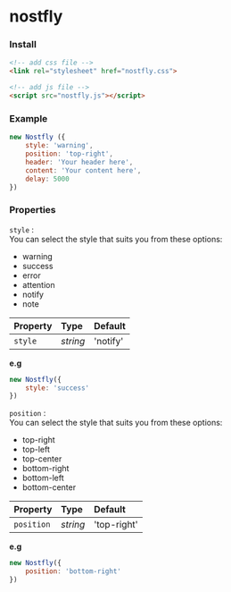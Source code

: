 # nostfly

### Install
```html
<!-- add css file -->
<link rel="stylesheet" href="nostfly.css">

<!-- add js file -->
<script src="nostfly.js"></script>
```

### Example
```javascript
new Nostfly ({
    style: 'warning',
    position: 'top-right',
    header: 'Your header here',
    content: 'Your content here',
    delay: 5000
})
```

### Properties 
``style`` :<br>
You can select the style that suits you from these options:
- warning
- success
- error
- attention
- notify
- note

**Property** | **Type** | **Default**
:--- | :--- | :---
``style`` | _string_ | 'notify'

**e.g**
```javascript
new Nostfly({
    style: 'success'
})
```

``position`` :<br>
You can select the style that suits you from these options:
- top-right
- top-left
- top-center
- bottom-right
- bottom-left
- bottom-center

**Property** | **Type** | **Default**
:--- | :--- | :---
``position`` | _string_ | 'top-right'

**e.g**
```javascript
new Nostfly({
    position: 'bottom-right'
})
```
